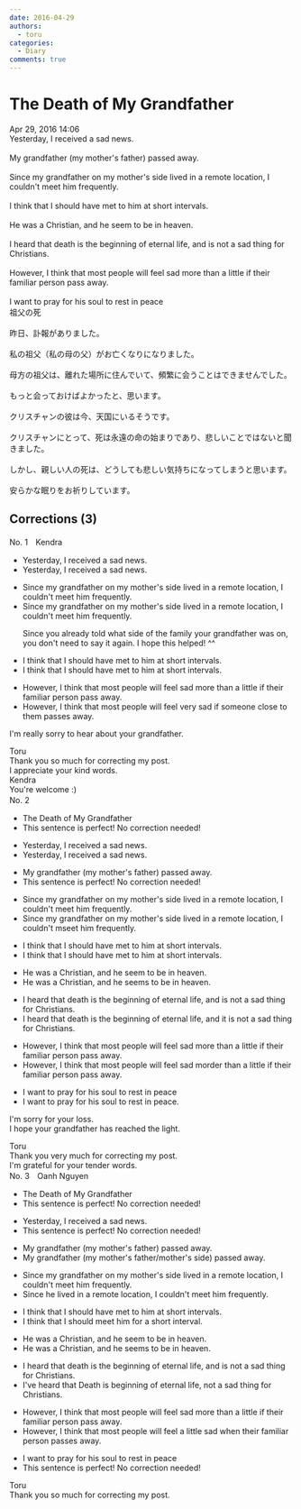 ```yaml
---
date: 2016-04-29
authors:
  - toru
categories:
  - Diary
comments: true
---
```


# The Death of My Grandfather
<div class="date">Apr 29, 2016 14:06</div>
<div id="post"><div id="body_show_ori">
Yesterday, I received a sad news.<br/><br/>My grandfather (my mother's father) passed away.<br/><br/>Since my grandfather on my mother's side lived in a remote location, I couldn't meet him frequently.<br/><br/>I think that I should have met to him at short intervals.<br/><br/>He was a Christian, and he seem to be in heaven.<br/><br/>I heard that death is the beginning of eternal life, and is not a sad thing for Christians.<br/><br/>However, I think that most people will feel sad more than a little if their familiar person pass away.<br/><br/>I want to pray for his soul to rest in peace
</div></div>

<!-- more -->

<div id="post_ja"><div id="body_show_mo">
祖父の死<br/><br/>昨日、訃報がありました。<br/><br/>私の祖父（私の母の父）がお亡くなりになりました。<br/><br/>母方の祖父は、離れた場所に住んでいて、頻繁に会うことはできませんでした。<br/><br/>もっと会っておけばよかったと、思います。<br/><br/>クリスチャンの彼は今、天国にいるそうです。<br/><br/>クリスチャンにとって、死は永遠の命の始まりであり、悲しいことではないと聞きました。<br/><br/>しかし、親しい人の死は、どうしても悲しい気持ちになってしまうと思います。<br/><br/>安らかな眠りをお祈りしています。
</div></div>

## Corrections (3)
<div id="block"><div class="first_name"> No. 1　<span class="just_name">Kendra</span></div><div id="block2">
<ul class="correction_field">
<li class="incorrect">Yesterday, I received a sad news.</li>
<li class="corrected correct">
Yesterday, I received <span class="sline">a</span> sad news.
</li>
</ul>
<ul class="correction_field">
<li class="incorrect">Since my grandfather on my mother's side lived in a remote location, I couldn't meet him frequently.</li>
<li class="corrected correct">
Since my grandfather <span class="sline">on my mother's side</span> lived in a remote location, I couldn't meet him frequently.
<p class="correction_comment">Since you already told what side of the family your grandfather was on, you don't need to say it again. I hope this helped! ^^</p>
</li>
</ul>
<ul class="correction_field">
<li class="incorrect">I think that I should have met to him at short intervals.</li>
<li class="corrected correct">
I think that I should have met <span class="sline">to</span> him at short intervals.
</li>
</ul>
<ul class="correction_field">
<li class="incorrect">However, I think that most people will feel sad more than a little if their familiar person pass away.</li>
<li class="corrected correct">
However, I think that most people will feel <span class="f_blue">very sad</span> if <span class="f_blue">someone close to them</span> pass<span class="f_blue">es</span> away.
</li>
</ul>
<p class="comment_small">
 I'm really sorry to hear about your grandfather.
</p>

</div><div class="name"><span class="just_name">Toru</span><br>
Thank you so much for correcting my post.<br/>I appreciate your kind words.
</div>
<div class="name"><span class="just_name">Kendra</span><br>
You're welcome :)
</div>
</div>
<div id="block"><div class="first_name"> No. 2　<span class="just_name"></span></div><div id="block2">
<ul class="correction_field">
<li class="incorrect">The Death of My Grandfather</li>
<li class="corrected perfect">This sentence is perfect! No correction needed!</li>
</ul>
<ul class="correction_field">
<li class="incorrect">Yesterday, I received a sad news.</li>
<li class="corrected correct">
Yesterday, I received <span class="f_gray"><span class="sline">a </span></span>sad news.
</li>
</ul>
<ul class="correction_field">
<li class="incorrect">My grandfather (my mother's father) passed away.</li>
<li class="corrected perfect">This sentence is perfect! No correction needed!</li>
</ul>
<ul class="correction_field">
<li class="incorrect">Since my grandfather on my mother's side lived in a remote location, I couldn't meet him frequently.</li>
<li class="corrected correct">
Since my grandfather on my mother's side lived in a remote location, I couldn't <span class="f_gray"><span class="sline">m</span></span><span class="f_red">s</span>ee<span class="f_gray"><span class="sline">t</span></span> him frequently.
</li>
</ul>
<ul class="correction_field">
<li class="incorrect">I think that I should have met to him at short intervals.</li>
<li class="corrected correct">
I think that I should have met <span class="f_gray"><span class="sline">to </span></span>him at short intervals.
</li>
</ul>
<ul class="correction_field">
<li class="incorrect">He was a Christian, and he seem to be in heaven.</li>
<li class="corrected correct">
He was a Christian, and he seem<span class="f_red">s</span> to be in heaven.
</li>
</ul>
<ul class="correction_field">
<li class="incorrect">I heard that death is the beginning of eternal life, and is not a sad thing for Christians.</li>
<li class="corrected correct">
I heard that death is the beginning of eternal life, and i<span class="f_red">t i</span>s not a sad thing for Christians.
</li>
</ul>
<ul class="correction_field">
<li class="incorrect">However, I think that most people will feel sad more than a little if their familiar person pass away.</li>
<li class="corrected correct">
However, I think that most people will feel sad<span class="f_gray"><span class="sline"> mor</span></span><span class="f_red">d</span>e<span class="f_red">r</span> than <span class="f_gray"><span class="sline">a l</span></span>i<span class="f_gray"><span class="sline">ttle i</span></span>f their familiar person pass away.
</li>
</ul>
<ul class="correction_field">
<li class="incorrect">I want to pray for his soul to rest in peace</li>
<li class="corrected correct">
I want to pray for his soul to rest in peace<span class="f_red">.</span>
</li>
</ul>
<p class="comment_small">
 I'm sorry for your loss.
 <br/>
 I hope your grandfather has reached the light.
</p>

</div><div class="name"><span class="just_name">Toru</span><br>
Thank you very much for correcting my post.<br/>I'm grateful for your tender words.
</div>
</div>
<div id="block"><div class="first_name"> No. 3　<span class="just_name">Oanh Nguyen</span></div><div id="block2">
<ul class="correction_field">
<li class="incorrect">The Death of My Grandfather</li>
<li class="corrected perfect">This sentence is perfect! No correction needed!</li>
</ul>
<ul class="correction_field">
<li class="incorrect">Yesterday, I received a sad news.</li>
<li class="corrected perfect">This sentence is perfect! No correction needed!</li>
</ul>
<ul class="correction_field">
<li class="incorrect">My grandfather (my mother's father) passed away.</li>
<li class="corrected correct">
My grandfather (my mother's father/mother's side) passed away.
</li>
</ul>
<ul class="correction_field">
<li class="incorrect">Since my grandfather on my mother's side lived in a remote location, I couldn't meet him frequently.</li>
<li class="corrected correct">
Since he lived in a remote location, I couldn't meet him frequently.
</li>
</ul>
<ul class="correction_field">
<li class="incorrect">I think that I should have met to him at short intervals.</li>
<li class="corrected correct">
I think that I should meet him for a short interval.
</li>
</ul>
<ul class="correction_field">
<li class="incorrect">He was a Christian, and he seem to be in heaven.</li>
<li class="corrected correct">
He was a Christian, and he seems to be in heaven.
</li>
</ul>
<ul class="correction_field">
<li class="incorrect">I heard that death is the beginning of eternal life, and is not a sad thing for Christians.</li>
<li class="corrected correct">
I've heard that Death is beginning of eternal life, not a sad thing for Christians.
</li>
</ul>
<ul class="correction_field">
<li class="incorrect">However, I think that most people will feel sad more than a little if their familiar person pass away.</li>
<li class="corrected correct">
However, I think that most people will feel a little sad when their familiar person passes away.
</li>
</ul>
<ul class="correction_field">
<li class="incorrect">I want to pray for his soul to rest in peace</li>
<li class="corrected perfect">This sentence is perfect! No correction needed!</li>
</ul>
</div><div class="name"><span class="just_name">Toru</span><br>
Thank you so much for correcting my post.
</div>
</div>
